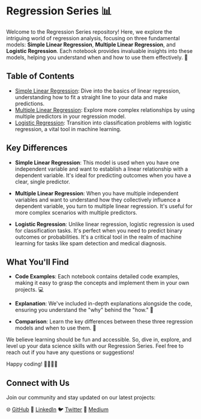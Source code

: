 # Regression Series 📊

Welcome to the Regression Series repository! Here, we explore the intriguing world of regression analysis, focusing on three fundamental models: **Simple Linear Regression**, **Multiple Linear Regression**, and **Logistic Regression**. Each notebook provides invaluable insights into these models, helping you understand when and how to use them effectively. 🚀

## Table of Contents

- [Simple Linear Regression](simple-linear-regression.ipynb): Dive into the basics of linear regression, understanding how to fit a straight line to your data and make predictions.
- [Multiple Linear Regression](multiple-linear-regression.ipynb): Explore more complex relationships by using multiple predictors in your regression model.
- [Logistic Regression](logistic-regression.ipynb): Transition into classification problems with logistic regression, a vital tool in machine learning.

## Key Differences

- **Simple Linear Regression**: This model is used when you have one independent variable and want to establish a linear relationship with a dependent variable. It's ideal for predicting outcomes when you have a clear, single predictor.

- **Multiple Linear Regression**: When you have multiple independent variables and want to understand how they collectively influence a dependent variable, you turn to multiple linear regression. It's useful for more complex scenarios with multiple predictors.

- **Logistic Regression**: Unlike linear regression, logistic regression is used for classification tasks. It's perfect when you need to predict binary outcomes or probabilities. It's a critical tool in the realm of machine learning for tasks like spam detection and medical diagnosis.

## What You'll Find

- **Code Examples**: Each notebook contains detailed code examples, making it easy to grasp the concepts and implement them in your own projects. 💻

- **Explanation**: We've included in-depth explanations alongside the code, ensuring you understand the "why" behind the "how." 📝

- **Comparison**: Learn the key differences between these three regression models and when to use them. 🧐

We believe learning should be fun and accessible. So, dive in, explore, and level up your data science skills with our Regression Series. Feel free to reach out if you have any questions or suggestions!

Happy coding! 👩‍💻👨‍💻

## Connect with Us

Join our community and stay updated on our latest projects:

🌐 [GitHub](https://github.com/Vidhi1290)
🔗 [LinkedIn](https://www.linkedin.com/in/vidhi-waghela-434663198/)
🐦 [Twitter](https://twitter.com/VidhiWaghela)
📝 [Medium](https://medium.com/@datasciencemeetscybersecurity)
